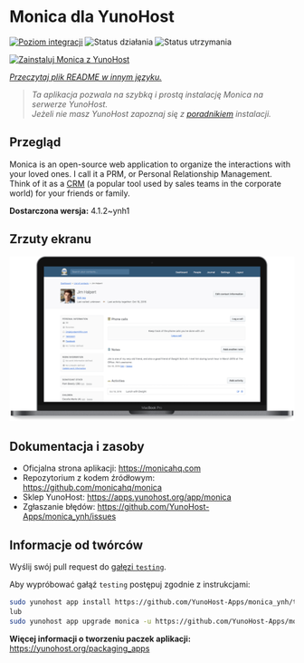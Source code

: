 <!--
To README zostało automatycznie wygenerowane przez <https://github.com/YunoHost/apps/tree/master/tools/readme_generator>
Nie powinno być ono edytowane ręcznie.
-->

# Monica dla YunoHost

[![Poziom integracji](https://apps.yunohost.org/badge/integration/monica)](https://ci-apps.yunohost.org/ci/apps/monica/)
![Status działania](https://apps.yunohost.org/badge/state/monica)
![Status utrzymania](https://apps.yunohost.org/badge/maintained/monica)

[![Zainstaluj Monica z YunoHost](https://install-app.yunohost.org/install-with-yunohost.svg)](https://install-app.yunohost.org/?app=monica)

*[Przeczytaj plik README w innym języku.](./ALL_README.md)*

> *Ta aplikacja pozwala na szybką i prostą instalację Monica na serwerze YunoHost.*  
> *Jeżeli nie masz YunoHost zapoznaj się z [poradnikiem](https://yunohost.org/install) instalacji.*

## Przegląd

Monica is an open-source web application to organize the interactions with your loved ones. I call it a PRM, or Personal Relationship Management. Think of it as a [CRM](https://en.wikipedia.org/wiki/Customer_relationship_management) (a popular tool used by sales teams in the corporate world) for your friends or family.


**Dostarczona wersja:** 4.1.2~ynh1

## Zrzuty ekranu

![Zrzut ekranu z Monica](./doc/screenshots/main-app.png)

## Dokumentacja i zasoby

- Oficjalna strona aplikacji: <https://monicahq.com>
- Repozytorium z kodem źródłowym: <https://github.com/monicahq/monica>
- Sklep YunoHost: <https://apps.yunohost.org/app/monica>
- Zgłaszanie błędów: <https://github.com/YunoHost-Apps/monica_ynh/issues>

## Informacje od twórców

Wyślij swój pull request do [gałęzi `testing`](https://github.com/YunoHost-Apps/monica_ynh/tree/testing).

Aby wypróbować gałąź `testing` postępuj zgodnie z instrukcjami:

```bash
sudo yunohost app install https://github.com/YunoHost-Apps/monica_ynh/tree/testing --debug
lub
sudo yunohost app upgrade monica -u https://github.com/YunoHost-Apps/monica_ynh/tree/testing --debug
```

**Więcej informacji o tworzeniu paczek aplikacji:** <https://yunohost.org/packaging_apps>
